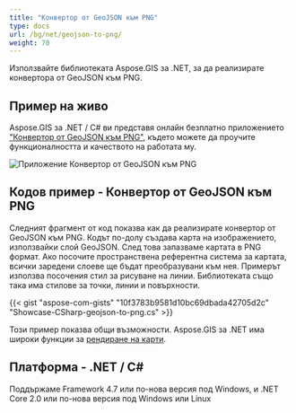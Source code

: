 ```yaml
---
title: "Конвертор от GeoJSON към PNG"
type: docs
url: /bg/net/geojson-to-png/
weight: 70
---
```


Използвайте библиотеката Aspose.GIS за .NET, за да реализирате конвертора от GeoJSON към PNG.

## **Пример на живо**

Aspose.GIS за .NET / C# ви представя онлайн безплатно приложението ["Конвертор от GeoJSON към PNG"](https://products.aspose.app/gis/viewer/geojson-to-png), където можете да проучите функционалността и качеството на работата му.

![Приложение Конвертор от GeoJSON към PNG](viewer.png)

## **Кодов пример - Конвертор от GeoJSON към PNG**

Следният фрагмент от код показва как да реализирате конвертор от GeoJSON към PNG. Кодът по-долу създава карта на изображението, използвайки слой GeoJSON. След това запазваме картата в PNG формат. Ако посочите пространствена референтна система за картата, всички заредени слоеве ще бъдат преобразувани към нея.
Примерът използва посочения стил за рисуване на линии. Библиотеката също така има стилове за точки, линии и повърхности.

{{< gist "aspose-com-gists" "10f3783b9581d10bc69dbada42705d2c" "Showcase-CSharp-geojson-to-png.cs" >}}

Този пример показва общи възможности. Aspose.GIS за .NET има широки функции за [рендиране на карти](https://docs.aspose.com/gis/net/map-rendering/).

## **Платформа - .NET / C#**

Поддържаме Framework 4.7 или по-нова версия под Windows, и .NET Core 2.0 или по-нова версия под Windows или Linux

